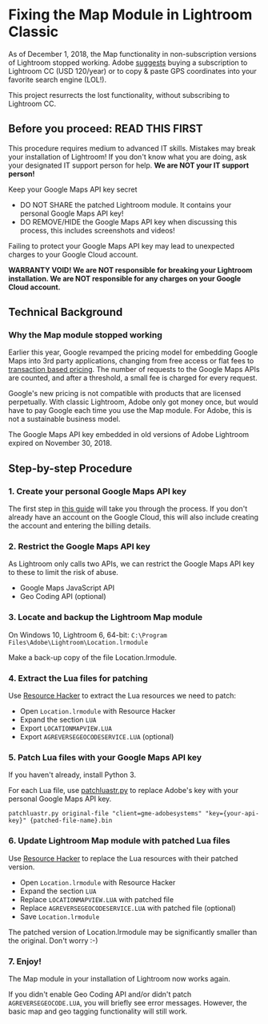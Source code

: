 # Fixing the Map Module in Lightroom Classic

As of December 1, 2018, the Map functionality in non-subscription versions of Lightroom stopped working. Adobe [suggests](https://helpx.adobe.com/lightroom/kb/map-view-no-longer-supported.html) buying a subscription to Lightroom CC (USD 120/year) or to copy & paste GPS coordinates into your favorite search engine (LOL!). 

This project resurrects the lost functionality, without subscribing to Lightroom CC.

## Before you proceed: READ THIS FIRST

This procedure requires medium to advanced IT skills. Mistakes may break your installation of Lightroom! If you don't know what you are doing, ask your designated IT support person for help. **We are NOT your IT support person!**

Keep your Google Maps API key secret
- DO NOT SHARE the patched Lightroom module. It contains your personal Google Maps API key!
- DO REMOVE/HIDE the Google Maps API key when discussing  this process, this includes screenshots and videos!

Failing to protect your Google Maps API key may lead to unexpected charges to your Google Cloud account.

**WARRANTY VOID! We are NOT responsible for breaking your Lightroom installation. We are NOT responsible for any charges on your Google Cloud account.**

## Technical Background

### Why the Map module stopped working

Earlier this year, Google revamped the pricing model for embedding Google Maps into 3rd party applications, changing from free access or flat fees to [transaction based pricing](https://cloud.google.com/maps-platform/pricing/sheet/). The number of requests to the Google Maps APIs are counted, and after a threshold, a small fee is charged for every request.

Google's new pricing is not compatible with products that are licensed perpetually. With classic Lightroom, Adobe only got money once, but would have to pay Google each time you use the Map module. For Adobe, this is not a sustainable business model.

The Google Maps API key embedded in old versions of Adobe Lightroom expired on November 30, 2018.

## Step-by-step Procedure

### 1. Create your personal Google Maps API key

The first step in [this guide](https://developers.google.com/maps/documentation/javascript/get-api-key) will take you through the process. If you don't already have an account on the Google Cloud, this will also include creating the account and entering the billing details.

### 2. Restrict the Google Maps API key

As Lightroom only calls two APIs, we can restrict the Google Maps API key to these to limit the risk of abuse.
- Google Maps JavaScript API
- Geo Coding API (optional)

### 3. Locate and backup the Lightroom Map module

On Windows 10, Lightroom 6, 64-bit: `C:\Program Files\Adobe\Lightroom\Location.lrmodule`

Make a back-up copy of the file Location.lrmodule.

### 4. Extract the Lua files for patching

Use [Resource Hacker](http://www.angusj.com/resourcehacker/) to extract the Lua resources we need to patch:
- Open `Location.lrmodule` with Resource Hacker
- Expand the section `LUA`
- Export `LOCATIONMAPVIEW.LUA`
- Export `AGREVERSEGEOCODESERVICE.LUA` (optional)

### 5. Patch Lua files with your Google Maps API key

If you haven't already, install Python 3.

For each Lua file, use [patchluastr.py]() to replace Adobe's key with your personal Google Maps API key.
```
patchluastr.py original-file "client=gme-adobesystems" "key={your-api-key}" {patched-file-name}.bin
```

### 6. Update Lightroom Map module with patched Lua files

Use [Resource Hacker](http://www.angusj.com/resourcehacker/) to replace the Lua resources with their patched version.
- Open `Location.lrmodule` with Resource Hacker
- Expand the section `LUA`
- Replace `LOCATIONMAPVIEW.LUA` with patched file
- Replace `AGREVERSEGEOCODESERVICE.LUA` with patched file (optional)
- Save `Location.lrmodule`

The patched version of Location.lrmodule may be significantly smaller than the original. Don't worry :-)

### 7. Enjoy!

The Map module in your installation of Lightroom now works again.

If you didn't enable Geo Coding API and/or didn't patch `AGREVERSEGEOCODE.LUA`, you will briefly see error messages. However, the basic map and geo tagging functionality will still work.

